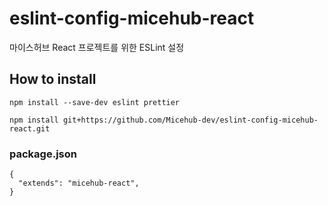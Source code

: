 # eslint-config-micehub-react
마이스허브 React 프로젝트를 위한 ESLint 설정

## How to install
```
npm install --save-dev eslint prettier
```

```
npm install git+https://github.com/Micehub-dev/eslint-config-micehub-react.git
```

### package.json
```
{
  "extends": "micehub-react",
}
```